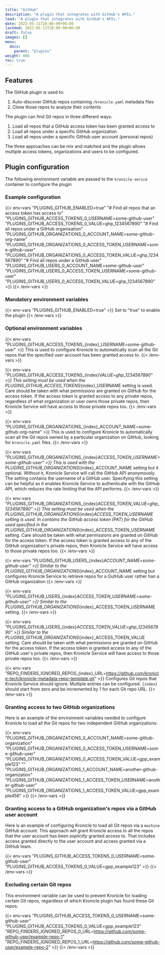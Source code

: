 ```yaml
---
title: "GitHub"
description: "A plugin that integrates with GitHub's APIs."
lead: "A plugin that integrates with GitHub's APIs."
date: 2022-05-11T20:00:00+00:00
lastmod: 2022-05-11T20:00:00+00:00
draft: false
images: []
menu:
  docs:
    parent: "plugins"
weight: 406
toc: true
---
```


## Features

The GitHub plugin is used to:

1. Auto-discover GitHub repos containing `/kronicle.yaml` metadata files
2. Clone those repos to analyze their contents

The plugin can find Git repos in three different ways:

1. Load all repos that a GitHub access token has been granted access to
2. Load all repos under a specific GitHub organization
3. Load all repos under a specific GitHub user account (personal repos)

The three approaches can be mix and matched and the plugin allows multiple access tokens, organizations and users to be
configured.


## Plugin configuration

The following environment variable are passed to the `kronicle-serice` container to configure the plugin


### Example configuration

{{< env-vars
"PLUGINS_GITHUB_ENABLED=true"
"# Find all repos that an access token has access to"
"PLUGINS_GITHUB_ACCESS_TOKENS_0_USERNAME=some-github-user"
"PLUGINS_GITHUB_ACCESS_TOKENS_0_VALUE=ghp_1234567890"
"# Find all repos under a GitHub organisation"
"PLUGINS_GITHUB_ORGANIZATIONS_0_ACCOUNT_NAME=some-github-org-name"
"PLUGINS_GITHUB_ORGANIZATIONS_0_ACCESS_TOKEN_USERNAME=some-github-user"
"PLUGINS_GITHUB_ORGANIZATIONS_0_ACCESS_TOKEN_VALUE=ghp_1234567890"
"# Find all repos under a GitHub user"
"PLUGINS_GITHUB_USERS_0_ACCOUNT_NAME=some-github-user"
"PLUGINS_GITHUB_USERS_0_ACCESS_TOKEN_USERNAME=some-github-user"
"PLUGINS_GITHUB_USERS_0_ACCESS_TOKEN_VALUE=ghp_1234567890" >}}
{{< /env-vars >}}


### Mandatory environment variables

{{< env-vars "PLUGINS_GITHUB_ENABLED=true" >}}
Set to "true" to enable the plugin
{{< /env-vars >}}


### Optional environment variables

{{< env-vars "PLUGINS_GITHUB_ACCESS_TOKENS_{index}_USERNAME=some-github-user" >}}
This is used to configure Kronicle to automatically scan all the Git repos that the specified user account has been granted access to.
{{< /env-vars >}}

{{< env-vars "PLUGINS_GITHUB_ACCESS_TOKENS_{index}_VALUE=ghp_1234567890" >}}
This setting must be used when the PLUGINS_GITHUB_ACCESS_TOKENS_{index}_USERNAME setting is used.  Care should be taken with what permissions are granted on GitHub for the access token.  If the access token is granted access to any private repos, regardless of what organization or user owns those private repos, then Kronicle Service will have access to those private repos too.
{{< /env-vars >}}

{{< env-vars "PLUGINS_GITHUB_ORGANIZATIONS_{index}_ACCOUNT_NAME=some-github-org-name" >}}
This is used to configure Kronicle to automatically scan all the Git repos owned by a particular organization on GitHub, looking for `kronicle.yaml` files.
{{< /env-vars >}}

{{< env-vars "PLUGINS_GITHUB_ORGANIZATIONS_{index}_ACCESS_TOKEN_USERNAME=some-github-user" >}}
This is used with the PLUGINS_GITHUB_ORGANIZATIONS_{index}_ACCOUNT_NAME setting but it optional.  Without it, Kronicle Service will call the GitHub API anonymously.  The setting contains the username of a GitHub user.  Specifying this setting can be helpful as it enables Kronicle Service to authenticate with the GitHub API, which reduces the rate limiting that the API performs.
{{< /env-vars >}}

{{< env-vars "PLUGINS_GITHUB_ORGANIZATIONS_{index}_ACCESS_TOKEN_VALUE=ghp_1234567890" >}}
This setting must be used when the PLUGINS_GITHUB_ORGANIZATIONS_{index}_ACCESS_TOKEN_USERNAME setting is used.  In contains the GitHub access token (PAT) for the GitHub used specified in the PLUGINS_GITHUB_ORGANIZATIONS_{index}_ACCESS_TOKEN_USERNAME setting.  Care should be taken with what permissions are granted on GitHub for the access token.  If the access token is granted access to any of the GitHub organization's private repos, then Kronicle Service will have access to those private repos too.
{{< /env-vars >}}

{{< env-vars "PLUGINS_GITHUB_USERS_{index}_ACCOUNT_NAME=some-github-user" >}}
Similar to the PLUGINS_GITHUB_ORGANIZATIONS_{index}_ACCOUNT_NAME setting but configures Kronicle Service to retrieve repos for a GutHub user rather han a GitHub organization
{{< /env-vars >}}

{{< env-vars "PLUGINS_GITHUB_USERS_{index}_ACCESS_TOKEN_USERNAME=some-github-user" >}}
Similar to the PLUGINS_GITHUB_ORGANIZATIONS_{index}_ACCESS_TOKEN_USERNAME setting.
{{< /env-vars >}}

{{< env-vars "PLUGINS_GITHUB_USERS_{index}_ACCESS_TOKEN_VALUE=ghp_1234567890" >}}
Similar to the PLUGINS_GITHUB_ORGANIZATIONS_{index}_ACCESS_TOKEN_VALUE setting.  Care should be taken with what permissions are granted on GitHub for the access token.  If the access token is granted access to any of the GitHub user's private repos, then Kronicle Service will have access to those private repos too.
{{< /env-vars >}}

{{< env-vars "REPO_FINDERS_IGNORED_REPOS_{index}_URL=https://github.com/kronicle-tech/kronicle-metadata-repo-template.git" >}}
Configures Git repos that Kronicle Service should ignore.  Multiple entries can be configured.  `{index}` should start from zero and be incremented by 1 for each Git repo URL.
{{< /env-vars >}}


### Granting access to two GitHub organizations

Here is an example of the environment variables needed to configure Kronicle to load all the Git repos for two
independent GitHub organizations:

{{< env-vars
"PLUGINS_GITHUB_ORGANIZATIONS_0_ACCOUNT_NAME=some-github-organization"
"PLUGINS_GITHUB_ORGANIZATIONS_0_ACCESS_TOKEN_USERNAME=some-github-user"
"PLUGINS_GITHUB_ORGANIZATIONS_0_ACCESS_TOKEN_VALUE=gpp_example123"
""
"PLUGINS_GITHUB_ORGANIZATIONS_1_ACCOUNT_NAME=another-github-organization"
"PLUGINS_GITHUB_ORGANIZATIONS_1_ACCESS_TOKEN_USERNAME=another-github-user"
"PLUGINS_GITHUB_ORGANIZATIONS_1_ACCESS_TOKEN_VALUE=gpp_example456" >}}
{{< /env-vars >}}


### Granting access to a GitHub organization's repos via a GitHub user account

Here is an example of configuring Kronicle to load all Git repos via a `machine` GitHub account.  This approach will
grant Kronicle access to all the repos that the user account has been _explicitly_ granted access to.  That includes
access granted directly to the user account and access granted via a GitHub team.

{{< env-vars
"PLUGINS_GITHUB_ACCESS_TOKENS_0_USERNAME=some-github-user"
"PLUGINS_GITHUB_ACCESS_TOKENS_0_VALUE=gpp_example123" >}}
{{< /env-vars >}}


### Excluding certain Git repos

This environment variable can be used to prevent Kronicle for loading certain Git repos, regardless of which Kronicle
plugin has found these Git repos:

{{< env-vars
"PLUGINS_GITHUB_ACCESS_TOKENS_0_USERNAME=some-github-user"
"PLUGINS_GITHUB_ACCESS_TOKENS_0_VALUE=gpp_example123"
"REPO_FINDERS_IGNORED_REPOS_0_URL=https://github.com/some-github-user/example-repo-1"
"REPO_FINDERS_IGNORED_REPOS_1_URL=https://github.com/some-github-user/example-repo-2" >}}
{{< /env-vars >}}
